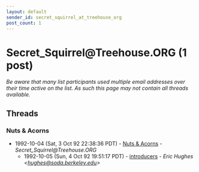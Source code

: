```yaml
---
layout: default
sender_id: secret_squirrel_at_treehouse_org
post_count: 1
---
```


# Secret_Squirrel<span>@</span>Treehouse.ORG (1 post)

_Be aware that many list participants used multiple email addresses over their time active on the list. As such this page may not contain all threads available._

## Threads

### Nuts & Acorns
+ 1992-10-04 (Sat, 3 Oct 92 22:38:36 PDT) - [Nuts & Acorns](/archive/1992/10/5c2f84179577fcc3c81253c80f2a075abdf82bb25a406786635763a78f143b8f) - _Secret_Squirrel@Treehouse.ORG_
  + 1992-10-05 (Sun, 4 Oct 92 19:51:17 PDT) - [introducers](/archive/1992/10/9fc2028c643b11c13f6a26db39c8f6ce982be8753abdc307ed78ccbe14020521) - _Eric Hughes \<hughes@soda.berkeley.edu\>_

